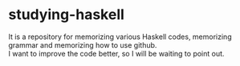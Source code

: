 # studying-haskell
It is a repository for memorizing various Haskell codes, memorizing grammar and memorizing how to use github.   
I want to improve the code better, so I will be waiting to point out.  